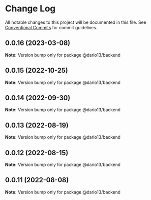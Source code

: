 # Change Log

All notable changes to this project will be documented in this file.
See [Conventional Commits](https://conventionalcommits.org) for commit guidelines.

## 0.0.16 (2023-03-08)

**Note:** Version bump only for package @dario13/backend





## 0.0.15 (2022-10-25)

**Note:** Version bump only for package @dario13/backend





## 0.0.14 (2022-09-30)

**Note:** Version bump only for package @dario13/backend





## 0.0.13 (2022-08-19)

**Note:** Version bump only for package @dario13/backend





## 0.0.12 (2022-08-15)

**Note:** Version bump only for package @dario13/backend





## 0.0.11 (2022-08-08)

**Note:** Version bump only for package @dario13/backend

